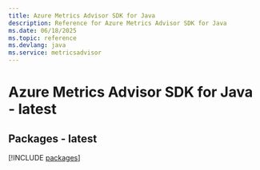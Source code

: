 ```yaml
---
title: Azure Metrics Advisor SDK for Java
description: Reference for Azure Metrics Advisor SDK for Java
ms.date: 06/18/2025
ms.topic: reference
ms.devlang: java
ms.service: metricsadvisor
---
```

# Azure Metrics Advisor SDK for Java - latest
## Packages - latest
[!INCLUDE [packages](metrics-advisor-index.md)]